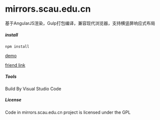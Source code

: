 # mirrors.scau.edu.cn


基于AngularJS渲染，Gulp打包编译，兼容现代浏览器，支持横竖屏响应式布局


##### install

```shell
npm install
```


[demo](https://flyher.github.io/mirrors.scau.edu.cn/)

[friend link](https://github.com/SCAULUG/mirrors.scau.edu.cn)


##### Tools

Build By Visual Studio Code

##### License

Code in mirrors.scau.edu.cn project is licensed under the GPL
